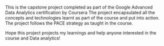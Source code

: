 This is the capstone project completed as part of the Google Advanced Data Analytics certification by Coursera
The project encapsulated all the concepts and technologies learnt as part of the course and put into action. The project follows the PACE strategy as taught in the course.

Hope this project projects my learnings and help anyone interested in the course and Data analytics!
